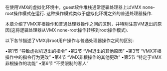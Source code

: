 
在使用VMX的虚拟化环境中，guest软件堆栈通常逻辑处理器上以VMX none-root操作模式在运行. 这种操作模式类似于虚拟化环境之外的普通处理器操作. 

本章介绍了VMX非根操作和普通处理器操作之间的区别，并特别注意VM退出的原因(这将逻辑处理器从VMX none-root操作转移到root操作模式). 

以下各节描述了VMX非root用户操作与普通处理器操作之间的区别: 

•第1节 “导致虚拟机退出的指令”
•第2节 “VM退出的其他原因”
•第3节 “VMX非根操作中的指令行为更改”
•第4节 “VMX非根操作的其他更改”
•第5节 “特定于VMX非根操作的功能”
•第6节 “不受限制的客人”
